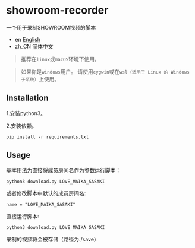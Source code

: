 # showroom-recorder
一个用于录制SHOWROOM视频的脚本

- en [English](README.md)
- zh_CN [简体中文](README.zh_CN.md)

> 推荐在`linux`或`macOS`环境下使用。

> 如果你是`windows`用户。 请使用`cygwin`或在`wsl（适用于 Linux 的 Windows 子系统）`上使用。

## Installation
1.安装python3。

2.安装依赖。

```
pip install -r requirements.txt
```

## Usage
基本用法为直接将成员房间名作为参数运行脚本：

```
python3 download.py LOVE_MAIKA_SASAKI
```

或者修改脚本中默认的成员房间名:

```
name = "LOVE_MAIKA_SASAKI"
```
直接运行脚本:

```
python3 download.py LOVE_MAIKA_SASAKI
```
录制的视频将会被存储（路径为./save）

